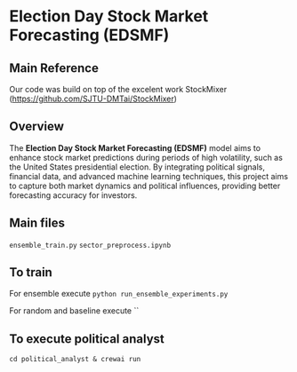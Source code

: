 
# Election Day Stock Market Forecasting (EDSMF)

## Main Reference

Our code was build on top of the excelent work StockMixer (https://github.com/SJTU-DMTai/StockMixer)

## Overview

The **Election Day Stock Market Forecasting (EDSMF)** model aims to enhance stock market predictions during periods of high volatility, such as the United States presidential election. By integrating political signals, financial data, and advanced machine learning techniques, this project aims to capture both market dynamics and political influences, providing better forecasting accuracy for investors.

## Main files

`ensemble_train.py`
`sector_preprocess.ipynb`


## To train

For ensemble
execute `python run_ensemble_experiments.py`

For random and baseline
execute ``

## To execute political analyst 

`cd political_analyst & crewai run`

